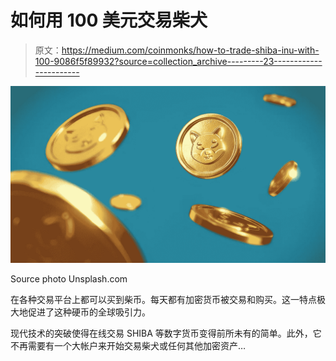 # 如何用 100 美元交易柴犬

> 原文：<https://medium.com/coinmonks/how-to-trade-shiba-inu-with-100-9086f5f89932?source=collection_archive---------23----------------------->

![](img/1ac614237a0eeb394dfcc86f7ca9d13a.png)

Source photo Unsplash.com

在各种交易平台上都可以买到柴币。每天都有加密货币被交易和购买。这一特点极大地促进了这种硬币的全球吸引力。

现代技术的突破使得在线交易 SHIBA 等数字货币变得前所未有的简单。此外，它不再需要有一个大帐户来开始交易柴犬或任何其他加密资产…